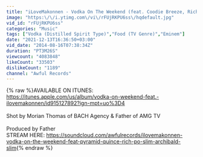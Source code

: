 ```yaml
---
title: "iLoveMakonnen - Vodka On The Weekend (feat. Coodie Breeze, Rich Po Slim & Archibald Slim)"
image: "https:\/\/i.ytimg.com\/vi\/rFUjRKPU6ss\/hqdefault.jpg"
vid_id: "rFUjRKPU6ss"
categories: "Music"
tags: ["Vodka (Distilled Spirit Type)","Food (TV Genre)","Eminem"]
date: "2021-12-13T16:36:50+03:00"
vid_date: "2014-08-16T07:38:34Z"
duration: "PT3M26S"
viewcount: "4083848"
likeCount: "33503"
dislikeCount: "1189"
channel: "Awful Records"
---
```

{% raw %}AVAILABLE ON ITUNES: <a rel="nofollow" target="blank" href="https://itunes.apple.com/us/album/vodka-on-weekend-feat.-ilovemakonnen/id915127892?ign-mpt=uo%3D4">https://itunes.apple.com/us/album/vodka-on-weekend-feat.-ilovemakonnen/id915127892?ign-mpt=uo%3D4</a><br /><br />Shot by Morian Thomas of BACH Agency &amp; Father of AMG TV<br /><br />Produced by Father<br />STREAM HERE: <a rel="nofollow" target="blank" href="https://soundcloud.com/awfulrecords/ilovemakonnen-vodka-on-the-weekend-feat-pyramid-quince-rich-po-slim-archibald-slim">https://soundcloud.com/awfulrecords/ilovemakonnen-vodka-on-the-weekend-feat-pyramid-quince-rich-po-slim-archibald-slim</a>{% endraw %}
